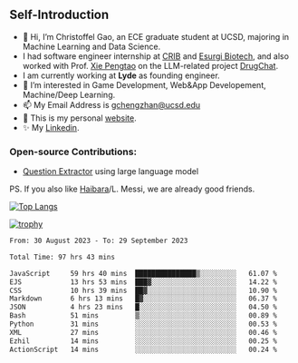 ## Self-Introduction
- 👋 Hi, I’m Christoffel Gao, an ECE graduate student at UCSD, majoring in Machine Learning and Data Science.
- I had software engineer internship at [CRIB](https://www.linkedin.com/company/trycrib/) and [Esurgi Biotech](https://myesurgi.com/), and also worked with Prof. [Xie Pengtao](https://pengtaoxie.github.io/) on the LLM-related project [DrugChat](https://github.com/UCSD-AI4H/drugchat).
- I am currently working at **Lyde** as founding engineer.
- 👀 I’m interested in Game Development, Web&App Developement, Machine/Deep Learning.
- 📫 My Email Address is gchengzhan@ucsd.edu
- 🌱 This is my personal [website](https://gaochengzhan.netlify.app/).
- ✨ My [Linkedin](https://www.linkedin.com/in/chengzhan-christoffel-gao/).

### Open-source Contributions:
- [Question Extractor](https://github.com/nestordemeure/question_extractor) using large language model

PS. If you also like [Haibara](https://www.detectiveconanworld.com/wiki/Ai_Haibara)/L. Messi, we are already good friends.

[![Top Langs](https://github-readme-stats.vercel.app/api/top-langs/?username=gaochengzhan&layout=compact&exclude_repo=CNN-based-Image-Recognition-for-AsianGiant-Hornets,Machine-Learning-and-Data-Computing-Tongji,NLP-on-Blogs-during-COVID-19-Pandemic,CSE258-Web-Mining-and-Recommder-System,Stock-Prediction-using-LSTM-Model)](https://github.com/anuraghazra/github-readme-stats)

[![trophy](https://github-profile-trophy.vercel.app/?username=gaochengzhan&theme=flat&row=1&margin-w=12)](https://github.com/ryo-ma/github-profile-trophy)

<!--START_SECTION:waka-->

```txt
From: 30 August 2023 - To: 29 September 2023

Total Time: 97 hrs 43 mins

JavaScript     59 hrs 40 mins  ███████████████▒░░░░░░░░░   61.07 %
EJS            13 hrs 53 mins  ███▓░░░░░░░░░░░░░░░░░░░░░   14.22 %
CSS            10 hrs 39 mins  ██▓░░░░░░░░░░░░░░░░░░░░░░   10.90 %
Markdown       6 hrs 13 mins   █▓░░░░░░░░░░░░░░░░░░░░░░░   06.37 %
JSON           4 hrs 23 mins   █░░░░░░░░░░░░░░░░░░░░░░░░   04.50 %
Bash           51 mins         ▒░░░░░░░░░░░░░░░░░░░░░░░░   00.89 %
Python         31 mins         ░░░░░░░░░░░░░░░░░░░░░░░░░   00.53 %
XML            27 mins         ░░░░░░░░░░░░░░░░░░░░░░░░░   00.46 %
Ezhil          14 mins         ░░░░░░░░░░░░░░░░░░░░░░░░░   00.25 %
ActionScript   14 mins         ░░░░░░░░░░░░░░░░░░░░░░░░░   00.24 %
```

<!--END_SECTION:waka-->

<!---
gaochengzhan/gaochengzhan is a ✨ special ✨ repository because its `README.md` (this file) appears on your GitHub profile.
You can click the Preview link to take a look at your changes.
--->
